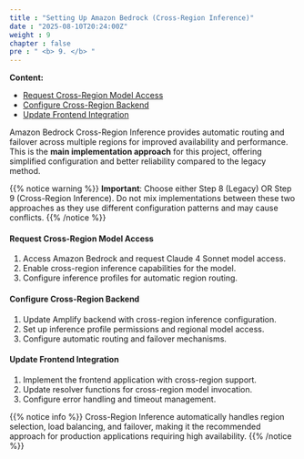 ```yaml
---
title : "Setting Up Amazon Bedrock (Cross-Region Inference)"
date : "2025-08-10T20:24:00Z"
weight : 9
chapter : false
pre : " <b> 9. </b> "
---
```


**Content:**
- [Request Cross-Region Model Access](9.1-request-cross-region-model-access/)
- [Configure Cross-Region Backend](9.2-configure-cross-region-backend/)
- [Update Frontend Integration](9.3-update-frontend-integration/)

Amazon Bedrock Cross-Region Inference provides automatic routing and failover across multiple regions for improved availability and performance. This is the **main implementation approach** for this project, offering simplified configuration and better reliability compared to the legacy method.

{{% notice warning %}}
**Important**: Choose either Step 8 (Legacy) OR Step 9 (Cross-Region Inference). Do not mix implementations between these two approaches as they use different configuration patterns and may cause conflicts.
{{% /notice %}}

#### Request Cross-Region Model Access

1. Access Amazon Bedrock and request Claude 4 Sonnet model access.
2. Enable cross-region inference capabilities for the model.
3. Configure inference profiles for automatic region routing.

#### Configure Cross-Region Backend

1. Update Amplify backend with cross-region inference configuration.
2. Set up inference profile permissions and regional model access.
3. Configure automatic routing and failover mechanisms.

#### Update Frontend Integration

1. Implement the frontend application with cross-region support.
2. Update resolver functions for cross-region model invocation.
3. Configure error handling and timeout management.

{{% notice info %}}
Cross-Region Inference automatically handles region selection, load balancing, and failover, making it the recommended approach for production applications requiring high availability.
{{% /notice %}}
